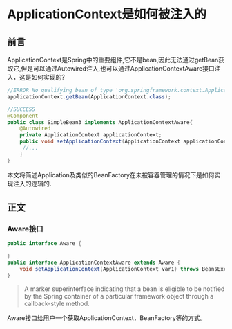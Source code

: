 # ApplicationContext是如何被注入的

## 前言
ApplicationContext是Spring中的重要组件,它不是bean,因此无法通过getBean获取它,但是可以通过Autowired注入,也可以通过ApplicationContextAware接口注入，这是如何实现的?
```java
//ERROR No qualifying bean of type 'org.springframework.context.ApplicationContext' available
applicationContext.getBean(ApplicationContext.class);

//SUCCESS
@Component
public class SimpleBean3 implements ApplicationContextAware{
    @Autowired
    private ApplicationContext applicationContext;
    public void setApplicationContext(ApplicationContext applicationContext) throws BeansException {
     //...
    }    
}
```

本文将简述Application及类似的BeanFactory在未被容器管理的情况下是如何实现注入的逻辑的.



## 正文

### Aware接口

```java
public interface Aware {

}
public interface ApplicationContextAware extends Aware {
    void setApplicationContext(ApplicationContext var1) throws BeansException;
}
```

> A marker superinterface indicating that a bean is eligible to be notified by the Spring container of a particular framework object through a callback-style method. 

Aware接口给用户一个获取ApplicationContext，BeanFactory等的方式。



